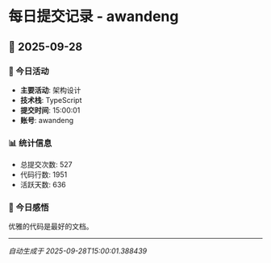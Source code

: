 # 每日提交记录 - awandeng

## 📅 2025-09-28

### 🎯 今日活动
- **主要活动**: 架构设计
- **技术栈**: TypeScript
- **提交时间**: 15:00:01
- **账号**: awandeng

### 📊 统计信息
- 总提交次数: 527
- 代码行数: 1951
- 活跃天数: 636

### 💭 今日感悟
优雅的代码是最好的文档。

---
*自动生成于 2025-09-28T15:00:01.388439*
